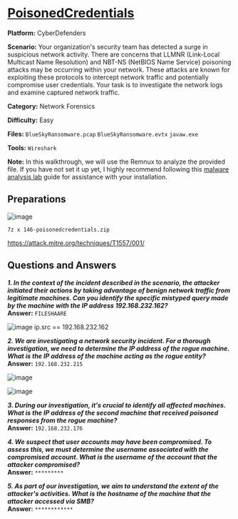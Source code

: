 # <a href="https://cyberdefenders.org/blueteam-ctf-challenges/poisonedcredentials/">PoisonedCredentials</a>

**Platform:** CyberDefenders

**Scenario:** Your organization's security team has detected a surge in suspicious network activity. There are concerns that LLMNR (Link-Local Multicast Name Resolution) and NBT-NS (NetBIOS Name Service) poisoning attacks may be occurring within your network. These attacks are known for exploiting these protocols to intercept network traffic and potentially compromise user credentials. Your task is to investigate the network logs and examine captured network traffic.

**Category:** Network Forensics

**Difficulty:** Easy

**Files:** `BlueSkyRansomware.pcap` `BlueSkyRansomware.evtx` `javaw.exe`

**Tools:** `Wireshark`

**Note:** In this walkthrough, we will use the Remnux to analyze the provided file. If you have not set it up yet, I highly recommend following this [malware analysis lab](https://github.com/mmhgwyjs/malware-analysis-lab/blob/main/README.md) guide for assistance with your installation.

## **Preparations**

![image](https://github.com/user-attachments/assets/5dfa04b5-38e3-4875-9ac1-337f7dcc97ab)

```
7z x 146-poisonedcredentials.zip 
```

https://attack.mitre.org/techniques/T1557/001/

## **Questions and Answers**

***1. In the context of the incident described in the scenario, the attacker initiated their actions by taking advantage of benign network traffic from legitimate machines. Can you identify the specific mistyped query made by the machine with the IP address 192.168.232.162?***  
**Answer:** `FILESHAARE`

![image](https://github.com/user-attachments/assets/59bf2a9a-ba0c-40f3-9146-cabb7d31290a)
ip.src == 192.168.232.162

***2. We are investigating a network security incident. For a thorough investigation, we need to determine the IP address of the rogue machine. What is the IP address of the machine acting as the rogue entity?***  
**Answer:** `192.168.232.215`

![image](https://github.com/user-attachments/assets/be6dbf1b-1ed5-4e66-99db-aac7c3f7428f)

![image](https://github.com/user-attachments/assets/03549929-1a27-4adb-b8f3-2db1e297a88f)

***3. During our investigation, it's crucial to identify all affected machines. What is the IP address of the second machine that received poisoned responses from the rogue machine?***  
**Answer:** `192.168.232.176`

***4. We suspect that user accounts may have been compromised. To assess this, we must determine the username associated with the compromised account. What is the username of the account that the attacker compromised?***  
**Answer:** `*********`

***5. As part of our investigation, we aim to understand the extent of the attacker's activities. What is the hostname of the machine that the attacker accessed via SMB?***  
**Answer:** `************`

